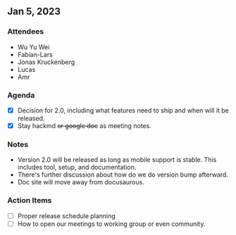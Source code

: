 ## Jan 5, 2023

### Attendees

- Wu Yu Wei
- Fabian-Lars
- Jonas Kruckenberg
- Lucas
- Amr

### Agenda

- [x] Decision for 2.0, including what features need to ship and when will it be released.
- [x] Stay hackmd ~~or google doc~~ as meeting notes.

### Notes

- Version 2.0 will be released as long as mobile support is stable. This includes tool, setup, and documentation.
- There's further discussion about how do we do version bump afterward.
- Doc site will move away from docusaurous.

### Action Items

- [ ] Proper release schedule planning
- [ ] How to open our meetings to working group or even community.
